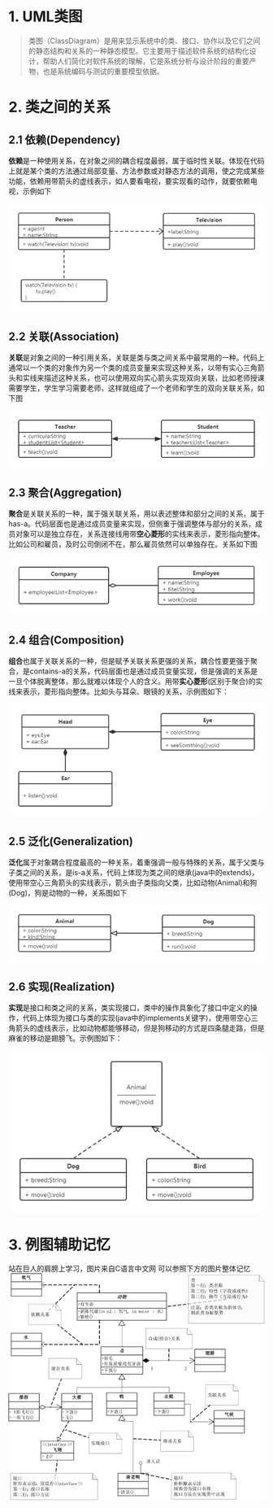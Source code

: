 # 1. UML类图

> 类图（ClassDiagram）是用来显示系统中的类、接口、协作以及它们之间的静态结构和关系的一种静态模型。它主要用于描述软件系统的结构化设计，帮助人们简化对软件系统的理解，它是系统分析与设计阶段的重要产物，也是系统编码与测试的重要模型依据。

# 2. 类之间的关系

## 2.1 依赖(Dependency)

**依赖**是一种使用关系，在对象之间的耦合程度最弱，属于临时性关联。体现在代码上就是某个类的方法通过局部变量、方法参数或对静态方法的调用，使之完成某些功能，依赖用带箭头的虚线表示，如人要看电视，要实现看的动作，就要依赖电视，示例如下

![依赖UML](..\img\uml\dependency.png)

 

## 2.2 关联(Association)

**关联**是对象之间的一种引用关系，关联是类与类之间关系中最常用的一种。代码上通常以一个类的对象作为另一个类的成员变量来实现这种关系，以带有实心三角箭头和实线来描述这种关系，也可以使用双向实心箭头实现双向关联，比如老师授课需要学生，学生学习需要老师，这样就组成了一个老师和学生的双向关联关系，如下图

![关联关系](..\img\uml\association.png)

## 2.3 聚合(Aggregation)

**聚合**是关联关系的一种，属于强关联关系，用以表述整体和部分之间的关系，属于has-a。代码层面也是通过成员变量来实现，但侧重于强调整体与部分的关系，成员对象可以是独立存在，关系连接线用带**空心菱形**的实线来表示，菱形指向整体。比如公司和雇员，及时公司倒闭不在，那么雇员依然可以单独存在。关系如下图

![聚合关系](..\img\uml\aggregation.png)

## 2.4 组合(Composition)

**组合**也属于关联关系的一种，但是赋予关联关系更强的关系，耦合性要更强于聚合，是contains-a的关系，代码层面也是通过成员变量实现，但是强调的关系是一旦个体脱离整体，那么就难以体现个人的含义。用带**实心菱形**(区别于聚合)的实线来表示，菱形指向整体。比如头与耳朵、眼镜的关系，示例图如下：

![组合关系](..\img\uml\composition.png)

## 2.5 泛化(Generalization)

**泛化**属于对象耦合程度最高的一种关系，着重强调一般与特殊的关系，属于父类与子类之间的关系，是is-a关系，代码上体现为类之间的继承(java中的extends)，使用带空心三角箭头的实线表示，箭头由子类指向父类，比如动物(Animal)和狗(Dog)，狗是动物的一种，关系图如下

![泛化](..\img\uml\generalization.png)

## 2.6 实现(Realization)

**实现**是接口和类之间的关系，类实现接口，类中的操作具象化了接口中定义的操作，代码上体现为接口与类的实现(java中的implements关键字)，使用带空心三角箭头的虚线表示，比如动物都能够移动，但是狗移动的方式是四条腿走路，但是麻雀的移动是翅膀飞。示例图如下：

![实现](..\img\uml\implementation.png)

# 3. 例图辅助记忆
站在巨人的肩膀上学习，图片来自C语言中文网
可以参照下方的图片整体记忆
![完整图](..\img\uml\total.jpg)